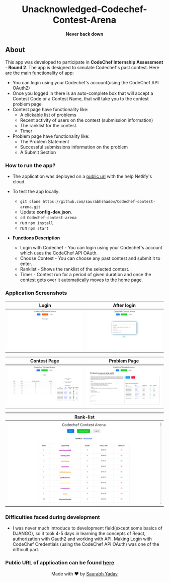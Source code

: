 <h1 align="center">Unacknowledged-Codechef-Contest-Arena</h1>
<p align="center">
  <strong>Never back down</strong>
</p>

## About
This app was developed to participate in **CodeChef Internship Assessment - Round 2**. The app is designed to simulate Codechef's past contest. Here are the main functionality of app:
- You can login using your Codechef's account(using the CodeChef API OAuth2)
- Once you logged in there is an auto-complete box that will accept a Contest Code or a Contest Name, that will take you to the contest problem page
- Contest page have functionality like:
  - A clickable list of problems
  - Recent activity of users on the contest (submission information)
  - The ranklist for the contest.
  - Timer
- Problem page have functionality like:
  - The Problem Statement
  - Successful submissions information on the problem
  - A Submit Section
 
### How to run the app?
- The application was deployed on a [public url](https://modest-carson-21aa1e.netlify.com/) with the help Netlify's cloud.
- To test the app locally:
  - `git clone https://github.com/saurabhshadow/Codechef-contest-arena.git`
  - Update **config-dev.json**.
  - `cd Codechef-contest-arena`
  - run `npm install`
  - run `npm start`

- **Functions Description**
  - Login with Codechef - You can login using your Codechef's account which uses the CodeChef API OAuth.
  - Choose Contest - You can choose any past contest and submit it to enter.
  - Ranklist - Shows the ranklist of the selected contest.
  - Timer - Contest run for a period of given duration and once the contest gets over it automatically moves to the home page.
  
### Application Screenshots

Login        |  After login
:-------------------------:|:-------------------------:
![left](./img/login.png) | ![right](./img/after_login.png)

Contest Page        |   Problem Page
:-------------------------:|:-------------------------:
![left](./img/contest.png) | ![right](./img/problem.png)

Rank-list             | 
:-------------------------:|
![left](./img/ranklist.png) | 

### Difficulties faced during development
- I was never much introduce to development field(except some basics of DJANGO), so it took 4-5 days in learning the concepts of React, authorization with Oauth2 and working with API. Making Login with CodeChef Credentials (using the CodeChef API OAuth) was one of the difficult part. 

### Public URL of application can be found [here](https://modest-carson-21aa1e.netlify.com/)



<p align="center"> Made with ❤ by <a href="https://github.com/saurabhshadow">Saurabh Yadav</a></p>

